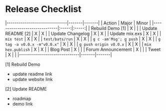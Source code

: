 # Release Checklist

|------------------------------|-------|-------|
| Action                       | Major | Minor |
|------------------------------|:-----:|:-----:|
| Rebuild Demo [1]             |   X   |       |
| Update README [2]            |   X   |   X   |
| Update Changelog             |   X   |   X   |
| Update mix.exs               |   X   |   X   |
| `mix test`                   |   X   |   X   |
| `test/bats/run`              |   X   |   X   |
| `g c -am'Msg'; g push`       |   X   |   X   |
| `g tag -a v0.0.x -m"v0.0.x"` |   X   |   X   |
| `g push origin v0.0.x`       |   X   |   X   |
| `mix hex.publish`            |   X   |   X   |
| Blog Post                    |   X   |       |
| Forum Announcement           |   X   |       |
| Tweet                        |   X   |       |
|------------------------------|-------|-------|

[1] Rebuild Demo
- update readme link
- update website link

[2] Update README
- roadmap
- demo link
